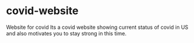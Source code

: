 # covid-website
Website for covid
Its a covid website showing current status of covid in US and also motivates you to stay strong in this time.
